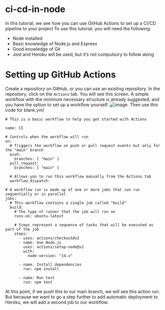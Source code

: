 # ci-cd-in-node
In this tutorial, we see how you can use GitHub Actions to set up a CI/CD pipeline to your project
To use this tutorial, you will need the following:

- Node installed
- Basic knowledge of Node.js and Express
- Good knowledge of Git
- Jest and Heroku will be used, but it’s not compulsory to follow along

# Setting up GitHub Actions
Create a repository on GitHub, or you can use an existing repository. In the repository, click on the `Actions` tab. You will see this screen. A simple workflow with the minimum necessary structure is already suggested, and you have the option to set up a workflow yourself.
![image](https://github.com/user-attachments/assets/bd168ebd-53d5-4a8a-aa7d-989f06fa84cb).
Then use this code for blank.yml
```
# This is a basic workflow to help you get started with Actions

name: CI

# Controls when the workflow will run
on:
  # Triggers the workflow on push or pull request events but only for the "main" branch
  push:
    branches: [ "main" ]
  pull_request:
    branches: [ "main" ]

  # Allows you to run this workflow manually from the Actions tab
  workflow_dispatch:

# A workflow run is made up of one or more jobs that can run sequentially or in parallel
jobs:
  # This workflow contains a single job called "build"
  build:
    # The type of runner that the job will run on
    runs-on: ubuntu-latest

    # Steps represent a sequence of tasks that will be executed as part of the job
    steps:
      - uses: actions/checkout@v2
      - name: Use Node.js
        uses: actions/setup-node@v2
        with: 
          node-version: "14.x"
  
      - name: Install dependencies
        run: npm install
  
      - name: Run test
        run: npm test
```
At this point, if we push this to our main branch, we will see this action run. But because we want to go a step further to add automatic deployment to Heroku, we will add a second job to our workflow.
